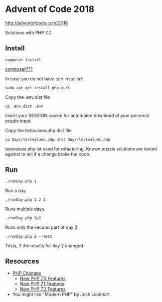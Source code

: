 # Advent of Code 2018
http://adventofcode.com/2018

Solutions with PHP 7.2

## Install
`composer install`

[composer???](https://getcomposer.org/doc/00-intro.md)

In case you do not have curl installed:

`sudo apt-get install php-curl`

Copy the .env.dist file

`cp .env.dist .env`

Insert your SESSION cookie for automated download of your personal puzzle input. 

Copy the testvalues.php.dist file

`cp Days/testvalues.php.dist Days/testvalues.php`

testvalues.php ist used for refactoring. Known puzzle solutions are tested against to tell if a change broke the code.

## Run
`./runDay.php 1`

Run a day.

`./runDay.php 1 2 3`

Runs multiple days.

`./runDay.php 2p2`

Runs only the second part of day 2.

`./runDay.php 2 --test`

Tests, if the results for day 2 changed.

## Resources

  * [PHP Changes](http://php.net/manual/en/appendices.php)
    * [New PHP 7.0 Features](http://php.net/manual/en/migration70.new-features.php)
    * [New PHP 7.1 Features](http://php.net/manual/en/migration71.new-features.php)
    * [New PHP 7.2 Features](http://php.net/manual/en/migration72.new-features.php)
  * You might like "Modern PHP" by Josh Lockhart 

